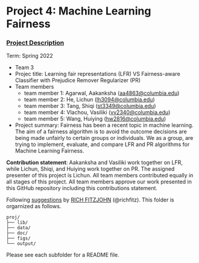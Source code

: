 # Project 4: Machine Learning Fairness

### [Project Description](doc/project4_desc.md)

Term: Spring 2022

+ Team 3
+ Projec title: Learning fair representations (LFR) VS Fairness-aware Classifier with Prejudice Remover Regularizer (PR)
+ Team members
	+ team member 1: Agarwal, Aakanksha (aa4863@columbia.edu)
	+ team member 2: He, Lichun (lh3094@columbia.edu)
	+ team member 3: Tang, Shiqi (st3349@columbia.edu)
	+ team member 4: Vlachou, Vasiliki (vv2340@columbia.edu)
	+ team member 5: Wang, Huiying (hw2816@columbia.edu)
+ Project summary: Fairness has been a recent topic in machine learning. The aim of a fairness algorithm is to avoid the outcome decisions are being made unfairly to certain groups or individuals. We as a group, are trying to implement, evaluate, and compare LFR and PR algorithms for Machine Learning Fairness. 
	
**Contribution statement**: Aakanksha and Vasiliki work together on LFR, while Lichun, Shiqi, and Huiying work together on PR. The assigned presenter of this project is Lichun. All team members contributed equally in all stages of this project. All team members approve our work presented in this GitHub repository including this contributions statement. 

Following [suggestions](http://nicercode.github.io/blog/2013-04-05-projects/) by [RICH FITZJOHN](http://nicercode.github.io/about/#Team) (@richfitz). This folder is orgarnized as follows.

```
proj/
├── lib/
├── data/
├── doc/
├── figs/
└── output/
```

Please see each subfolder for a README file.
